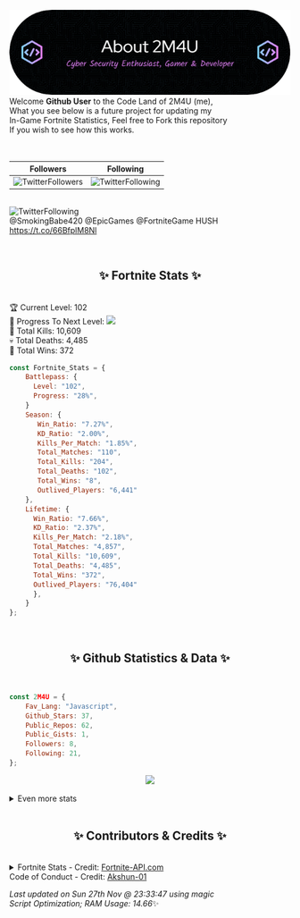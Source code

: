 
  ![Header](./src/github-banner.png)
  <br>
  Welcome **Github User** to the Code Land of 2M4U (me),<br>
  What you see below is a future project for updating my<br>
  In-Game Fortnite Statistics, Feel free to Fork this repository<br>
  If you wish to see how this works.
  <br><br>
  <br>
  
  | Followers  | Following |
  | ---------- |:---------:|
  | ![TwitterFollowers](https://img.shields.io/badge/Twitter%20Followers-77-blue)  | ![TwitterFollowing](https://img.shields.io/badge/Twitter%20Following-237-blue)  |


  <br>![TwitterFollowing](https://img.shields.io/badge/Latest%20Tweet--blue)<br>
  @SmokingBabe420 @EpicGames @FortniteGame HUSH https://t.co/66BfplM8Nl
   
  <br><h2 align="center"> ✨ Fortnite Stats ✨</h2><br>
  🏆 Current Level: 102<br>
  🎉 Progress To Next Level: ![](https://geps.dev/progress/28)<br>
  🎯 Total Kills: 10,609<br>
  💀 Total Deaths: 4,485<br>
  👑 Total Wins: 372<br>

```js
const Fortnite_Stats = {
    Battlepass: {
      Level: "102",
      Progress: "28%",    
    }
    Season: { 
       Win_Ratio: "7.27%",
       KD_Ratio: "2.00%",
       Kills_Per_Match: "1.85%",
       Total_Matches: "110",
       Total_Kills: "204",
       Total_Deaths: "102",
       Total_Wins: "8",
       Outlived_Players: "6,441"
    },
    Lifetime: {
      Win_Ratio: "7.66%",
      KD_Ratio: "2.37%",
      Kills_Per_Match: "2.18%",
      Total_Matches: "4,857",
      Total_Kills: "10,609",
      Total_Deaths: "4,485",
      Total_Wins: "372",
      Outlived_Players: "76,404"
      },
    }
}; 
```


<br><h2 align="center"> ✨ Github Statistics & Data ✨</h2><br>

```js
const 2M4U = {
    Fav_Lang: "Javascript",
    Github_Stars: 37,
    Public_Repos: 62,
    Public_Gists: 1,
    Followers: 8,
    Following: 21,
}; 
```

<p align="center">
<img src="https://github-readme-streak-stats.herokuapp.com/?user=2M4U&theme=tokyonight">
</p>
<details>
  <summary>
      Even more stats
  </summary>
  <p align="center">
    <img src="https://github-profile-trophy.vercel.app/?username=2M4U&theme=dracula">
    <img src="https://github-readme-stats.vercel.app/api?username=2M4U&theme=tokyonight&count_private=true&show_icons=true&include_all_commits=true">
  </p>
</details>
<br><h2 align="center"> ✨ Contributors & Credits ✨</h2><br>
<details>
  <summary>
      Fortnite Stats - Credit: <a href="https://fortnite-api.com/?utm_source=github.com/2M4U/2M4U">Fortnite-API.com</a><br>
      Code of Conduct - Credit: <a href="https://github.com/Akshun-01">Akshun-01</a>
  </summary>
</details>

<!-- Last updated on Sun Nov 27 2022 23:33:47 GMT+0000 (Coordinated Universal Time) ;-;-->
<i>Last updated on  Sun 27th Nov @ 23:33:47 using magic<br>
Script Optimization; RAM Usage: 14.66</i>✨